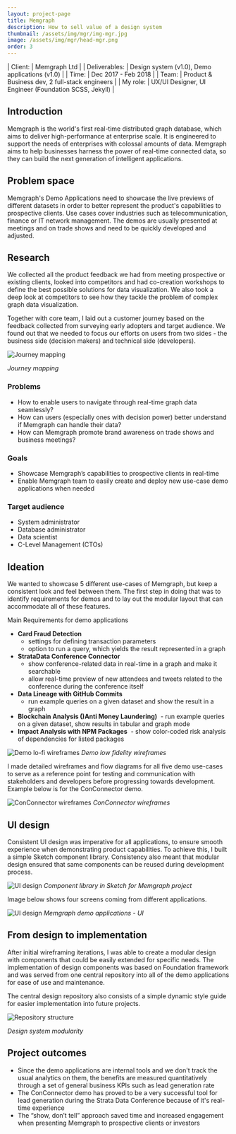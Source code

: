 ```yaml
---
layout: project-page
title: Memgraph 
description: How to sell value of a design system
thumbnail: /assets/img/mgr/img-mgr.jpg
image: /assets/img/mgr/head-mgr.png
order: 3
---
```


| Client:		| Memgraph Ltd |
| Deliverables:	| Design system (v1.0), Demo applications (v1.0) |
| Time:		    | Dec 2017 - Feb 2018 |
| Team:		    | Product &amp; Business dev, 2 full-stack engineers |
| My role:		| UX/UI Designer, UI Engineer (Foundation SCSS, Jekyll) |

## Introduction 

Memgraph is the world's first real-time distributed graph database, which aims to deliver high-performance at enterprise scale. 
It is engineered to support the needs of enterprises with colossal amounts of data. Memgraph aims to help businesses harness the power of real-time connected data, so they can build the next generation of intelligent applications.


## Problem space

Memgraph's Demo Applications need to showcase the live previews of different datasets in order to better represent the product's capabilities to prospective clients. 
Use cases cover industries such as telecommunication, finance or IT network management. The demos are usually presented at meetings and on trade shows and need to be quickly developed and adjusted. 

## Research

We collected all the product feedback we had from meeting prospective or existing clients, looked into competitors and had co-creation workshops to define the best possible solutions for data visualization.
We also took a deep look at competitors to see how they tackle the problem of complex graph data visualization.

Together with core team, I laid out a customer journey based on the feedback collected from surveying early adopters and target audience.
We found out that we needed to focus our efforts on users from two sides - the business side (decision makers) and technical side (developers).

![Journey mapping](/assets/img/mgr/mgr-uj.jpg)

*Journey mapping*

### Problems

- How to enable users to navigate through real-time graph data seamlessly?
- How can users (especially ones with decision power) better understand if Memgraph can handle their data?
- How can Memgraph promote brand awareness on trade shows and business meetings?
        
### Goals

- Showcase Memgraph’s capabilities to prospective clients in real-time
- Enable Memgraph team to easily create and deploy new use-case demo applications when needed    

### Target audience

- System administrator
- Database administrator 
- Data scientist 
- C-Level Management (CTOs)

## Ideation

We wanted to showcase 5 different use-cases of Memgraph, but keep a consistent look and feel between them. 
The first step in doing that was to identify requirements for demos and to lay out the modular layout that can accommodate all of these features.

Main Requirements for demo applications
- **Card Fraud Detection**
    - settings for defining transaction parameters 
    - option to run a query, which yields the result represented in a graph
- **StrataData Conference Connector**
    - show conference-related data in real-time in a graph and make it searchable 
    - allow real-time preview of new attendees and tweets related to the conference during the conference itself
- **Data Lineage with GitHub Commits** 
    - run example queries on a given dataset and show the result in a graph
- **Blockchain Analysis ()Anti Money Laundering)**
     - run example queries on a given dataset, show results in tabular and graph mode
- **Impact Analysis with NPM Packages**
     - show color-coded risk analysis of dependencies for listed packages

![Demo lo-fi wireframes](/assets/img/mgr/mgr-wf.jpg)
*Demo low fidelity wireframes*

I made detailed wireframes and flow diagrams for all five demo use-cases to serve as a reference point for testing and communication with stakeholders and developers before progressing towards development. 
Example below is for the ConConnector demo.

![ConConnector wireframes](/assets/img/mgr/mgr-cc-wf.jpg)
*ConConnector wireframes*

## UI design

Consistent UI design was imperative for all applications, to ensure smooth experience when demonstrating product capabilities.
To achieve this, I built a simple Sketch component library. Consistency also meant that modular design ensured that same components can be reused during development process.

![UI design](/assets/img/mgr/mgr-sk.jpg)
*Component library in Sketch for Memgraph project*

Image below shows four screens coming from different applications.

![UI design](/assets/img/mgr/mgr-ui.jpg)
*Memgraph demo applications - UI*

## From design to implementation

After initial wireframing iterations, I was able to create a modular design with components that could be easily extended for specific needs.
The implementation of design components was based on Foundation framework and was served from one central repository into all of the demo applications for ease of use and maintenance.

The central design repository also consists of a simple dynamic style guide for easier implementation into future projects.

![Repository structure](/assets/img/mgr/mgr-ds.jpg)

*Design system modularity*

## Project outcomes

- Since the demo applications are internal tools and we don't track the usual analytics on them, the benefits are measured quantitatively through a set of general business KPIs such as lead generation rate
- The ConConnector demo has proved to be a very successful tool for lead generation during the Strata Data Conference because of it's real-time experience
- The “show, don’t tell” approach saved time and increased engagement when presenting Memgraph to prospective clients or investors
